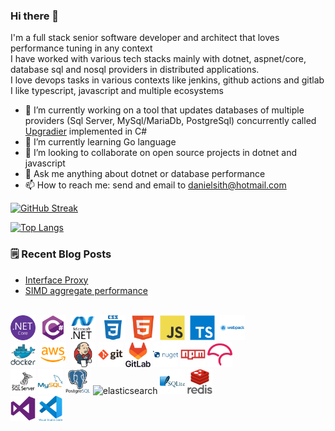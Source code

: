 ### Hi there 👋

I'm a full stack senior software developer and architect that loves performance tuning in any context<br/>
I have worked with various tech stacks mainly with dotnet, aspnet/core, database sql and nosql providers in distributed applications.<br/>
I love devops tasks in various contexts like jenkins, github actions and gitlab<br/>
I like typescript, javascript and multiple ecosystems<br/>

- 🔭 I’m currently working on a tool that updates databases of multiple providers (Sql Server, MySql/MariaDb, PostgreSql) concurrently called [Upgradier](https://github.com/NetDefender/Upgradier) implemented in C#
- 🌱 I’m currently learning Go language
- 👯 I’m looking to collaborate on open source projects in dotnet and javascript
- 💬 Ask me anything about dotnet or database performance
- 📫 How to reach me: send and email to danielsith@hotmail.com

[![GitHub Streak](http://github-readme-streak-stats.herokuapp.com?user=NetDefender&theme=dark&background=000000)](https://git.io/streak-stats)


[![Top Langs](https://github-readme-stats.vercel.app/api/top-langs/?username=NetDefender&layout=compact&theme=vision-friendly-dark)](https://github.com/anuraghazra/github-readme-stats)


### 🗒 Recent Blog Posts

- [Interface Proxy](https://dev.to/netdefender/interface-proxy-5djm)
- [SIMD aggregate performance](https://dev.to/netdefender/simd-aggregate-performance-222f)

<br/>


<div>
  <img src="https://github.com/devicons/devicon/blob/master/icons/dotnetcore/dotnetcore-original.svg" title="dotnetcore" alt="dotnetcore" width="40" height="40"/>&nbsp;
  <img src="https://github.com/devicons/devicon/blob/master/icons/csharp/csharp-original.svg" title="CSharp" alt="CSharp" width="40" height="40"/>&nbsp;
  <img src="https://github.com/devicons/devicon/blob/master/icons/dot-net/dot-net-original-wordmark.svg" title="dotnet" alt="dotnet" width="40" height="40"/>&nbsp;
  <img src="https://github.com/devicons/devicon/blob/master/icons/css3/css3-plain-wordmark.svg"  title="CSS3" alt="CSS" width="40" height="40"/>&nbsp;
  <img src="https://github.com/devicons/devicon/blob/master/icons/html5/html5-original.svg" title="HTML5" alt="HTML" width="40" height="40"/>&nbsp;
  <img src="https://github.com/devicons/devicon/blob/master/icons/javascript/javascript-original.svg" title="JavaScript" alt="JavaScript" width="40" height="40"/>&nbsp;
  <img src="https://github.com/devicons/devicon/blob/master/icons/typescript/typescript-original.svg"  title="typescript" alt="typescript" width="40" height="40"/>&nbsp;
  <img src="https://github.com/devicons/devicon/blob/master/icons/webpack/webpack-original-wordmark.svg" title="Webpack" alt="Webpack" width="40" height="40"/>&nbsp;
</div>

<div>
  <img src="https://github.com/devicons/devicon/blob/master/icons/docker/docker-original-wordmark.svg" title="Docker" alt="Docker" width="40" height="40"/>&nbsp;
  <img src="https://github.com/devicons/devicon/blob/master/icons/amazonwebservices/amazonwebservices-plain-wordmark.svg" title="AWS" alt="AWS" width="40" height="40"/>&nbsp;
  <img src="https://github.com/devicons/devicon/blob/master/icons/jenkins/jenkins-original.svg" title="Jenkins" alt="Jenkins" width="40" height="40"/>
  <img src="https://github.com/devicons/devicon/blob/master/icons/git/git-original-wordmark.svg" title="Git" alt="Git" width="40" height="40"/>
  <img src="https://github.com/devicons/devicon/blob/master/icons/gitlab/gitlab-original-wordmark.svg" title="Gitlab" alt="Gitlab" width="40" height="40"/>
  <img src="https://github.com/devicons/devicon/blob/master/icons/nuget/nuget-original-wordmark.svg" title="Nuget" alt="Nuget" width="40" height="40"/>
  <img src="https://github.com/devicons/devicon/blob/master/icons/npm/npm-original-wordmark.svg" title="npm" alt="npm" width="40" height="40"/>
  <img src="https://github.com/devicons/devicon/blob/master/icons/codecov/codecov-plain.svg" title="codecov" alt="dotnet" width="40" height="40"/>&nbsp;
</div>

<div>
  <img src="https://github.com/devicons/devicon/blob/master/icons/microsoftsqlserver/microsoftsqlserver-plain-wordmark.svg" title="sqlserver" alt="sqlserver" width="40" height="40"/>
  <img src="https://github.com/devicons/devicon/blob/master/icons/mysql/mysql-original-wordmark.svg" title="MySql" alt="MySql" width="40" height="40"/>
  <img src="https://github.com/devicons/devicon/blob/master/icons/postgresql/postgresql-original-wordmark.svg" title="PostgreSql" alt="PostgreSql" width="40" height="40"/>
  <img src="https://avatars.githubusercontent.com/u/6764390?s=48&v=4" title="elasticsearch" alt="elasticsearch" width="40" height="40"/>
  <img src="https://github.com/devicons/devicon/blob/master/icons/sqlite/sqlite-original-wordmark.svg" title="Sqlite" alt="Sqlite" width="40" height="40"/>
  <img src="https://github.com/devicons/devicon/blob/master/icons/redis/redis-original-wordmark.svg" title="Redis" alt="Redis" width="40" height="40"/>
  
</div>

<div>
  <img src="https://github.com/devicons/devicon/blob/master/icons/visualstudio/visualstudio-plain.svg"  title="visualstudio" alt="visualstudio" width="40" height="40"/>
  <img src="https://github.com/devicons/devicon/blob/master/icons/vscode/vscode-original-wordmark.svg" title="vscode" alt="vscode" width="40" height="40"/>
</div>
</div>
